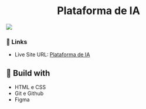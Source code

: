 <h1 align="center">Plataforma de IA</h1>

![](./assets/screenshot.png)

### 🔗 Links

- Live Site URL: [Plataforma de IA](https://lucazcruz.github.io/bora-codar/plataforma-de-ia/)

## 🚀 Build with

- HTML e CSS
- Git e Github
- Figma

